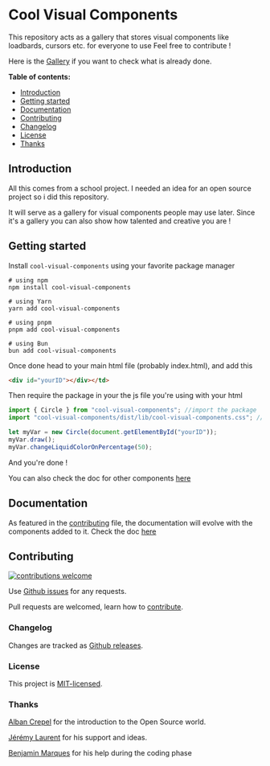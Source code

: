 # Cool Visual Components

This repository acts as a gallery that stores visual components like loadbards, cursors etc. for everyone to use
Feel free to contribute !

Here is the [Gallery](https://cool-visual-components.vercel.app/) if you want to check what is already done.

**Table of contents:**

- [Introduction](#introduction)
- [Getting started](#getting-started)
- [Documentation](#documentation)
- [Contributing](#contributing)
- [Changelog](#changelog)
- [License](#license)
- [Thanks](#thanks)

## Introduction

All this comes from a school project. I needed an idea for an open source project so i did this repository.

It will serve as a gallery for visual components people may use later. Since it's a gallery you can also show how talented and creative you are !

## Getting started

Install `cool-visual-components` using your favorite package manager

```shell
# using npm
npm install cool-visual-components

# using Yarn
yarn add cool-visual-components

# using pnpm
pnpm add cool-visual-components

# using Bun
bun add cool-visual-components
```

Once done head to your main html file (probably index.html), and add this

```html
<div id="yourID"></div></td>
```

Then require the package in your the js file you're using with your html

```js
import { Circle } from "cool-visual-components"; //import the package
import "cool-visual-components/dist/lib/cool-visual-components.css"; //import the style

let myVar = new Circle(document.getElementById("yourID"));
myVar.draw();
myVar.changeLiquidColorOnPercentage(50);
```

And you're done !

You can also check the doc for other components [here](./doc/componentDoc.md)

## Documentation

As featured in the [contributing](https://github.com/Keyto-Shouko/cool-visual-components/blob/main/.github/CONTRIBUTING.md) file, the documentation will evolve with the components added to it.
Check the doc [here](https://github.com/Keyto-Shouko/cool-visual-components/blob/main/doc/componentDoc.md#circle-with-wave-effect)

## Contributing

[![contributions welcome](https://img.shields.io/badge/contributions-welcome-brightgreen.svg?style=flat)](https://github.com/Keyto-Shouko/cool-visual-components/issues)

Use [Github issues](https://github.com/Keyto-Shouko/cool-visual-components/issues) for any requests.

Pull requests are welcomed, learn how to [contribute](https://github.com/Keyto-Shouko/cool-visual-components/blob/main/.github/CONTRIBUTING.md).

### Changelog

Changes are tracked as [Github releases](https://github.com/Keyto-Shouko/cool-visual-components/releases).

### License

This project is [MIT-licensed](./LICENSE).

### Thanks

[Alban Crepel](https://github.com/AlbanCrepel) for the introduction to the Open Source world.

[Jérémy Laurent](https://github.com/PoulpY2K) for his support and ideas.

[Benjamin Marques](https://github.com/Benji22ben) for his help during the coding phase

[Gallery]: https://cool-visual-components.vercel.app/
[README.md]: https://github.com/Keyto-Shouko/cool-visual-components/blob/main/README.md
[issue]: https://github.com/Keyto-Shouko/cool-visual-components/issues
[pull request]: https://github.com/Keyto-Shouko/cool-visual-components/pulls
